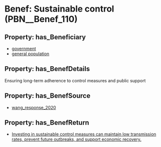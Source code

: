 # Benef: __Sustainable control__ (PBN__Benef_110)

## Property: has_Beneficiary

* [government](../Stakeholder/PBN__Stakeholder_73)
* [general population](../Stakeholder/PBN__Stakeholder_9)

## Property: has_BenefDetails

Ensuring long-term adherence to control measures and public support

## Property: has_BenefSource

* [wang_response_2020](../Article/PBN__Article_24)

## Property: has_BenefReturn

* [Investing in sustainable control measures can maintain low transmission rates, prevent future outbreaks, and support economic recovery.](../BenefReturn/PBN__BenefReturn_109)

